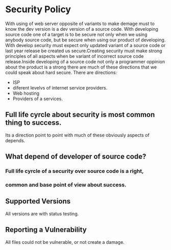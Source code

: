 # Security Policy
With using of web server opposite of variants to make demage must to know the dev 
version is a dev version of a source code. With developing source code one of a target
is to be secure not only when we using anybody source code, but be secure when using
our product of developing. With develop security must expect only updated variant 
of a source code or last year release be created us secure.Creating security must make
strong principles of all aspects when be variant of incorrect source code release.Inside
developing of a source code not only a programmer oppinion about the product is a strong
there are much of these directions that we could speak about hard secure. There are 
directions:

 * ISP
 * diferent levelvs of internet service providers.
 * Web hosting
 * Providers of a services.

## Full life cyrcle about security is most common thing to success.
 Its a direction point to point with much of these obviously aspects of depends.

## What depend of developer of source code?

### Full life cyrcle of a security over source code is a right, 
### common and base point of view about success.




## Supported Versions
All versions are with status testing.



## Reporting a Vulnerability
All files could not be vulnerable, or not create a damage.

